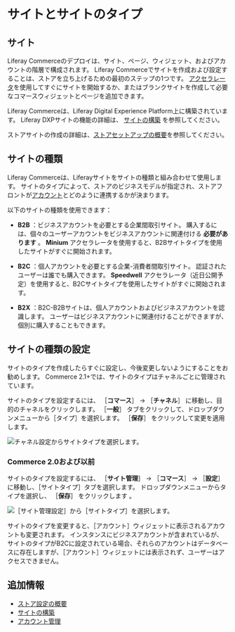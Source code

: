 # サイトとサイトのタイプ

## サイト

Liferay Commerceのデプロイは、サイト、ページ、ウィジェット、およびアカウントの階層で構成されます。 Liferay Commerceでサイトを作成および設定することは、ストアを立ち上げるための最初のステップの1つです。 [アクセラレータ](../starting-a-store/accelerators.md)を使用してすぐにサイトを開始するか、またはブランクサイトを作成して必要なコマースウィジェットとページを追加できます。

Liferay Commerceは、Liferay Digital Experience Platform上に構築されています。 Liferay DXPサイトの機能の詳細は、 [サイトの構築](https://help.liferay.com/hc/ja/articles/360018171231-Building-a-Site) を参照してください。

ストアサイトの作成の詳細は、[ストアセットアップの概要](../starting-a-store/store-setup-overview.md)を参照してください。

## サイトの種類

Liferay Commerceは、Liferayサイトをサイトの種類と組み合わせて使用します。 サイトのタイプによって、ストアのビジネスモデルが指定され、ストアフロントが[アカウント](../users-and-accounts/account-management.md)とどのように連携するかが決まります。

以下のサイトの種類を使用できます：

* **B2B** ：ビジネスアカウントを必要とする企業間取引サイト。 購入するには、個々のユーザーアカウントをビジネスアカウントに関連付ける **必要があります** 。 **Minium** アクセラレータを使用すると、B2Bサイトタイプを使用したサイトがすぐに開始されます。

* **B2C** ：個人アカウントを必要とする企業-消費者間取引サイト。 認証されたユーザーは誰でも購入できます。 **Speedwell** アクセラレータ（近日公開予定）を使用すると、B2Cサイトタイプを使用したサイトがすぐに開始されます。

* **B2X** ：B2C-B2Bサイトは、個人アカウントおよびビジネスアカウントを認識します。 ユーザーはビジネスアカウントに関連付けることができますが、個別に購入することもできます。

## サイトの種類の設定

サイトのタイプを作成したらすぐに設定し、今後変更しないようにすることをお勧めします。 Commerce 2.1+では、サイトのタイプはチャネルごとに管理されています。

サイトのタイプを設定するには、 ［**コマース**］ &rarr; ［**チャネル**］ に移動し、目的のチャネルをクリックします。 ［**一般**］ タブをクリックして、ドロップダウンメニューから［タイプ］を選択します。 ［**保存**］ をクリックして変更を適用します。

![チャネル設定からサイトタイプを選択します。](./sites-and-site-types/images/02.png)

### Commerce 2.0および以前

サイトのタイプを設定するには、 ［**サイト管理**］ → ［**コマース**］ → ［**設定**］ に移動し、［サイトタイプ］タブを選択します。 ドロップダウンメニューからタイプを選択し、 ［**保存**］ をクリックします 。

![［サイト管理設定］から［サイトタイプ］を選択します。](./sites-and-site-types/images/01.png)

サイトのタイプを変更すると、［アカウント］ウィジェットに表示されるアカウントも変更されます。 インスタンスにビジネスアカウントが含まれているが、サイトのタイプがB2Cに設定されている場合、それらのアカウントはデータベースに存在しますが、［アカウント］ウィジェットには表示されず、ユーザーはアクセスできません。

## 追加情報

* [ストア設定の概要](../starting-a-store/store-setup-overview.md)
* [サイトの構築](https://learn.liferay.com/dxp/latest/ja/site-building.html)
* [アカウント管理](../users-and-accounts/account-management.md)
